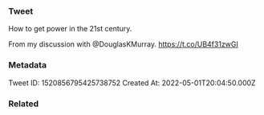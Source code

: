 ### Tweet
How to get power in the 21st century.

From my discussion with @DouglasKMurray. https://t.co/UB4f31zwGI

### Metadata
Tweet ID: 1520856795425738752
Created At: 2022-05-01T20:04:50.000Z

### Related

